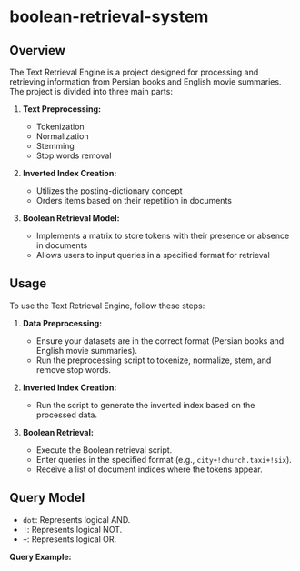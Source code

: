 # boolean-retrieval-system

## Overview

The Text Retrieval Engine is a project designed for processing and retrieving information from Persian books and English movie summaries. The project is divided into three main parts:

1. **Text Preprocessing:**
   - Tokenization
   - Normalization
   - Stemming
   - Stop words removal

2. **Inverted Index Creation:**
   - Utilizes the posting-dictionary concept
   - Orders items based on their repetition in documents

3. **Boolean Retrieval Model:**
   - Implements a matrix to store tokens with their presence or absence in documents
   - Allows users to input queries in a specified format for retrieval

## Usage

To use the Text Retrieval Engine, follow these steps:

1. **Data Preprocessing:**
   - Ensure your datasets are in the correct format (Persian books and English movie summaries).
   - Run the preprocessing script to tokenize, normalize, stem, and remove stop words.

2. **Inverted Index Creation:**
   - Run the script to generate the inverted index based on the processed data.

3. **Boolean Retrieval:**
   - Execute the Boolean retrieval script.
   - Enter queries in the specified format (e.g., `city+!church.taxi+!six`).
   - Receive a list of document indices where the tokens appear.

## Query Model

- `dot`: Represents logical AND.
- `!`: Represents logical NOT.
- `+`: Represents logical OR.

**Query Example:**
